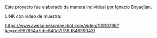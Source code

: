 Este proyecto fue elaborado de manera individual por Ignacio Boyadjian.

LINK con video de muestra:

https://www.awesomescreenshot.com/video/10910798?key=de997634a7cbc840d7ff39d846390431